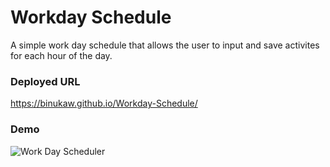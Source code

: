 ﻿# Workday Schedule
 A simple work day schedule that allows the user to input and save activites for each hour of the day.
 
 ### Deployed URL
 https://binukaw.github.io/Workday-Schedule/
 
 ### Demo
 ![Work Day Scheduler](https://user-images.githubusercontent.com/88997197/135554032-98785285-1c7b-4c96-912b-22608174262b.gif)
 
 
 
